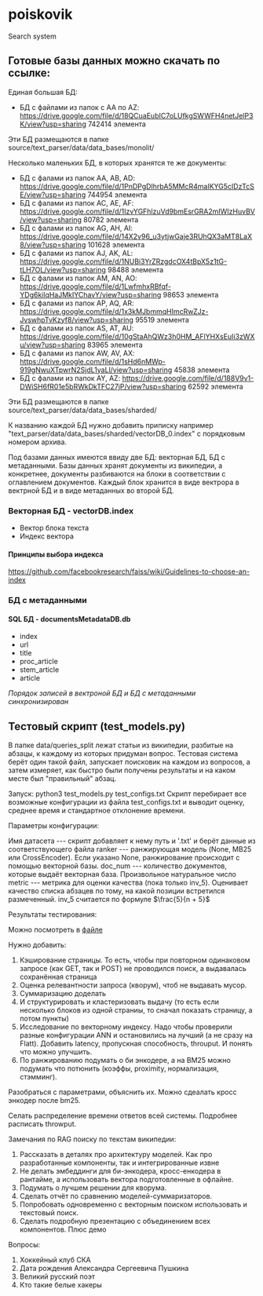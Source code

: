 # poiskovik
Search system

## Готовые базы данных можно скачать по ссылке: 

Единая большая БД:
* БД с файлами из папок с AA по AZ: https://drive.google.com/file/d/18QCuaEubIC7oLUfkgSWWFH4netJelP3K/view?usp=sharing 742414 элемента

Эти БД размещаются в папке source/text_parser/data/data_bases/monolit/

Несколько маленьких БД, в которых хранятся те же документы:
* БД с фалами из папок AA, AB, AD: https://drive.google.com/file/d/1PnDPgDIhrbA5MMcR4maIKYG5cIDzTcSE/view?usp=sharing 744954 элемента
* БД с фалами из папок AC, AE, AF: https://drive.google.com/file/d/1IzvYGFhlzuVd9bmEsrGRA2mIWIzHuvBV/view?usp=sharing 80782 элемента
* БД с фалами из папок AG, AH, AI: https://drive.google.com/file/d/14X2v96_u3ytjwGaje3RUhQX3aMT8LaX8/view?usp=sharing 101628 элемента
* БД с фалами из папок AJ, AK, AL: https://drive.google.com/file/d/1NUBi3YrZRzgdcOX4tBpX5z1tG-tLH7OL/view?usp=sharing 98488 элемента
* БД с фалами из папок AM, AN, AO: https://drive.google.com/file/d/1LwfmhxRBfqf-YDg6kilqHaJMkIYChavY/view?usp=sharing 98653 элемента
* БД с фалами из папок AP, AQ, AR: https://drive.google.com/file/d/1x3kMJbmmqHImcRwZJz-JvswhpTvKzyf8/view?usp=sharing 95519 элемента
* БД с фалами из папок AS, AT, AU: https://drive.google.com/file/d/10gStaAhQWz3h0HM_AFlYHXsEuIi3zWXu/view?usp=sharing 83965 элемента
* БД с фалами из папок AW, AV, AX: https://drive.google.com/file/d/1sHd6nMWp-919gNwuXTpwrN2SjdL1yaLl/view?usp=sharing 45838 элемента
* БД с фалами из папок AY, AZ: https://drive.google.com/file/d/188V9v1-DWiSH6fR01e5bRWkDkTFC27jP/view?usp=sharing 62592 элемента

Эти БД размещаются в папке source/text_parser/data/data_bases/sharded/

К названию каждой БД нужно добавить приписку например "text_parser/data/data_bases/sharded/vectorDB_0.index" с порядковым номером архива. 

Под базами данных имеются ввиду две БД: векторная БД, БД с метаданными.
Базы данных хранят документы из википедии, а конкретнее, документы разбиваются на блоки в соответствии с оглавлением документов.
Каждый блок хранится в виде вектрора в вектрной БД и в виде метаданных во второй БД.


### Векторная БД - vectorDB.index
- Вектор блока текста
- Индекс вектора

#### Принципы выбора индекса
https://github.com/facebookresearch/faiss/wiki/Guidelines-to-choose-an-index

### БД с метаданными 

#### SQL БД - documentsMetadataDB.db
- index
- url
- title
- proc_article
- stem_article
- article

*Порядок записей в вектроной БД и БД с метаданными синхронизирован*

## Тестовый скрипт (test_models.py)

В папке data/queries_split лежат статьи из википедии, разбитые на абзацы, к каждому из которых придуман вопрос. Тестовая система берёт один такой файл, запускает поисковик на каждом из вопросов, а затем измеряет, как быстро были получены результаты и на каком месте был "правильный" абзац.

Запуск: python3 test_models.py test_configs.txt
Скрипт перебирает все возможные конфигурации из файла test_configs.txt и выводит оценку, среднее время и стандартное отклонение времени.

Параметры конфигурации:

Имя датасета --- скрипт добавляет к нему путь и '.txt' и берёт данные из соответствующего файла
ranker --- ранжирующая модель (None, MB25 или CrossEncoder). Если указано None, ранжирование происходит с помощью векторной базы.
doc_num --- количество документов, которые выдаёт векторная база. Произвольное натуральное число
metric --- метрика для оценки качества (пока только inv_5). Оценивает качество списка абзацев по тому, на какой позиции встретился размеченный. inv_5 считается по формуле $\frac{5}{n + 5}$

Результаты тестирования:

Можно посмотреть в [файле](results/ттх%20поисковика.pdf) 


Нужно добавить:
1) Кэширование страницы. То есть, чтобы при повторном одинаковом запросе (как GET, так и POST) не проводился поиск, а выдавалась сохранённая страница
2) Оценка релевантности запроса (кворум), чтоб не выдавать мусор.
3) Суммаризацию доделать
4) И структурировать и кластеризовать выдачу (то есть если несколько блоков из одной страниы, то сначал показать страницу, а потом пункты)
5) Исследование по векторному индексу. Надо чтобы проверили разные конфигурации ANN и остановились на лучший (а не сразу на Flatt). Добавить latency, пропускная способность, throuput. И понять что можно улучшить.
6) По ранжированию подумать о би энкодере, а на BM25 можно подумать что потюнить (коэффы, proximity, нормализация, стэмминг).



Разобраться с параметрами, объяснить их.
Можно сдеалать кросс энкодер после bm25.

Селать распределение времени ответов всей системы.
Подробнее расписать throwput.


Замечания по RAG поиску по текстам википедии:

1) Рассказать в деталях про архитектуру моделей. Как про разработанные компоненты, так и интегрированные извне
2) Не делать эмбеддинги для би-энкодера, кросс-енкодера в рантайме, а использовать вектора подготовленные в офлайне.
3) Подумать о лучшем решении для кворума.
4) Сделать отчёт по сравнению моделей-суммаризаторов.
5) Попробовать одновременно с векторным поиском использовать и текстовый поиск.
6) Сделать подробную презентацию с объединением всех компонентов. Плюс демо

Вопросы:
1) Хоккейный клуб СКА
2) Дата рождения Александра Сергеевича Пушкина
3) Великий русский поэт
4) Кто такие белые хакеры
